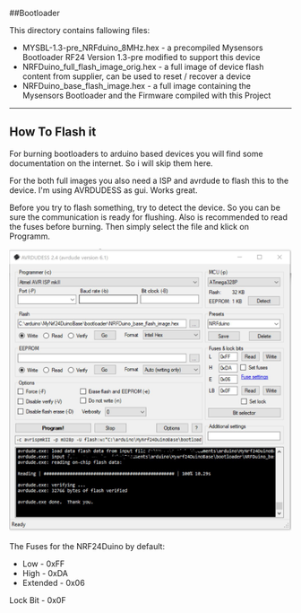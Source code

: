

##Bootloader

This directory contains fallowing files:

- MYSBL-1.3-pre_NRFduino_8MHz.hex - a precompiled Mysensors Bootloader RF24 Version 1.3-pre modified to support this device
- NRFDuino_full_flash_image_orig.hex - a full image of device flash content from supplier, can be used to reset / recover a device
- NRFDuino_base_flash_image.hex - a full image containing the Mysensors Bootloader and the Firmware compiled with this Project

---

## How To Flash it

For burning bootloaders to arduino based devices you will find some documentation on the internet. So i will skip them here.

For the both full images you also need a ISP and avrdude to flash this to the device. I'm using AVRDUDESS as gui. Works great.

Before you try to flash something, try to detect the device. So you can be sure the communication is ready for flushing. Also is recommended to read the fuses before burning. Then simply select the file and klick on Programm.

![screenshot](AVRDUDESS_Screen.JPG)

The Fuses for the NRF24Duino by default:
- Low - 0xFF
- High - 0xDA
- Extended - 0x06

Lock Bit - 0x0F
